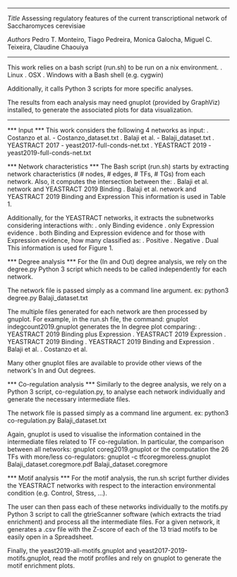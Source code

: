 --------------------------------------------------------------------------------

*Title*
Assessing regulatory features of the current transcriptional network of Saccharomyces cerevisiae

*Authors*
Pedro T. Monteiro, Tiago Pedreira, Monica Galocha, Miguel C. Teixeira, Claudine Chaouiya

--------------------------------------------------------------------------------

This work relies on a bash script (run.sh) to be run on a nix environment.
. Linux
. OSX
. Windows with a Bash shell (e.g. cygwin)

Additionally, it calls Python 3 scripts for more specific analyses.

The results from each analysis may need gnuplot (provided by GraphViz)
installed, to generate the associated plots for data visualization.

--------------------------------------------------------------------------------

*** Input ***
This work considers the following 4 networks as input:
. Costanzo et al. - Costanzo_dataset.txt
. Balaji et al.   - Balaji_dataset.txt
. YEASTRACT 2017  - yeast2017-full-conds-net.txt
. YEASTRACT 2019  - yeast2019-full-conds-net.txt


*** Network characteristics ***
The Bash script (run.sh) starts by extracting network characteristics 
(# nodes, # edges, # TFs, # TGs) from each network.
Also, it computes the intersection between the:
. Balaji et al. network and YEASTRACT 2019 Binding
. Balaji et al. network and YEASTRACT 2019 Binding and Expression
This information is used in Table 1.


Additionally, for the YEASTRACT networks, it extracts the subnetworks
considering interactions with:
. only Binding evidence
. only Expression evidence
. both Binding and Expression evidence
and for those with Expression evidence, how many classified as:
. Positive
. Negative
. Dual
This information is used for Figure 1.


*** Degree analysis ***
For the (In and Out) degree analysis, we rely on the degree.py Python 3 script
which needs to be called independently for each network.

The network file is passed simply as a command line argument.
ex: python3 degree.py Balaji_dataset.txt

The multiple files generated for each network are then processed by gnuplot.
For example, in the run.sh file, the command:
gnuplot  indegcount2019.gnuplot
generates the In degree plot comparing:
. YEASTRACT 2019 Binding plus Expression
. YEASTRACT 2019 Expression
. YEASTRACT 2019 Binding
. YEASTRACT 2019 Binding and Expression
. Balaji et al.
. Costanzo et al.

Many other gnuplot files are available to provide other views of the network's
In and Out degrees.


*** Co-regulation analysis ***
Similarly to the degree analysis, we rely on a Python 3 script,
co-regulation.py, to analyse each network individually and generate the
necessary intermediate files.

The network file is passed simply as a command line argument.
ex: python3 co-regulation.py Balaji_dataset.txt

Again, gnuplot is used to visualise the information contained in the
intermediate files related to TF co-regulation. In particular, the comparison
between all networks:
gnuplot coreg2019.gnuplot
or the computation the 26 TFs with more/less co-regulators:
gnuplot -c tfcoregmoreless.gnuplot Balaji_dataset.coregmore.pdf Balaji_dataset.coregmore


*** Motif analysis ***
For the motif analysis, the run.sh script further divides the YEASTRACT
networks with respect to the interaction environmental condition
(e.g. Control, Stress, ...).

The user can then pass each of these networks individually to the motifs.py
Python 3 script to call the gtrieScanner software (which extracts the triad
enrichment) and process all the intermediate files.
For a given network, it generates a .csv file with the Z-score of each of the
13 triad motifs to be easily open in a Spreadsheet.

Finally, the yeast2019-all-motifs.gnuplot and yeast2017-2019-motifs.gnuplot,
read the motif profiles and rely on gnuplot to generate the motif enrichment
plots.

